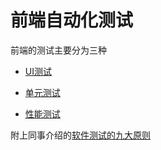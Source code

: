 # 前端自动化测试

前端的测试主要分为三种

+ [UI测试](./ui-test-intro.md)

+ [单元测试](./unit-test.md)

+ [性能测试]()



附上同事介绍的[软件测试的九大原则]()
